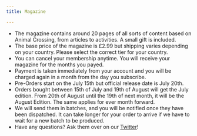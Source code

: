 ```yaml
---
title: Magazine

---
```

- The magazine contains around 20 pages of all sorts of content based on Animal Crossing, from articles to activities. A small gift is included. 
- The base price of the magazine is £2.99 but shipping varies depending on your country. Please select the correct tier for your country.
- You can cancel your membership anytime. You will receive your magazine for the months you payed.
- Payment is taken immediately from your account and you will be charged again in a month from the day you subscribe.
- Pre-Orders start on the July 15th but official release date is July 20th.
- Orders bought between 15th of July and 19th of August will get the July edition. From 20th of August until the 19th of next month, it will be the August Edition. The same applies for ever month forward.
- We will send them in batches, and you will be notified once they have been dispatched. It can take longer for your order to arrive if we have to wait for a new batch to be produced. 
- Have any questions? Ask them over on our [Twitter](https://twitter.com/crossingboard)!
